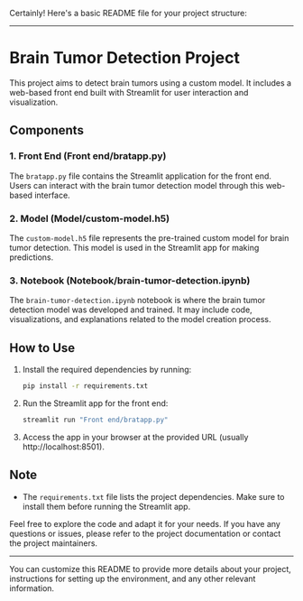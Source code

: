 Certainly! Here's a basic README file for your project structure:

---

# Brain Tumor Detection Project

This project aims to detect brain tumors using a custom model. It includes a web-based front end built with Streamlit for user interaction and visualization.

## Components

### 1. Front End (Front end/bratapp.py)

The `bratapp.py` file contains the Streamlit application for the front end. Users can interact with the brain tumor detection model through this web-based interface.

### 2. Model (Model/custom-model.h5)

The `custom-model.h5` file represents the pre-trained custom model for brain tumor detection. This model is used in the Streamlit app for making predictions.

### 3. Notebook (Notebook/brain-tumor-detection.ipynb)

The `brain-tumor-detection.ipynb` notebook is where the brain tumor detection model was developed and trained. It may include code, visualizations, and explanations related to the model creation process.

## How to Use

1. Install the required dependencies by running:

   ```bash
   pip install -r requirements.txt
   ```

2. Run the Streamlit app for the front end:

   ```bash
   streamlit run "Front end/bratapp.py"
   ```

3. Access the app in your browser at the provided URL (usually http://localhost:8501).

## Note

- The `requirements.txt` file lists the project dependencies. Make sure to install them before running the Streamlit app.

Feel free to explore the code and adapt it for your needs. If you have any questions or issues, please refer to the project documentation or contact the project maintainers.

---

You can customize this README to provide more details about your project, instructions for setting up the environment, and any other relevant information.
